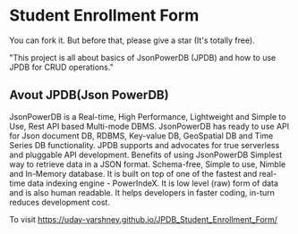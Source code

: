 <h1>Student Enrollment Form</h1>
You can fork it. But before that, please give a star (It's totally free).

"This project is all about basics of JsonPowerDB (JPDB) and how to use JPDB for CRUD operations."

<h2>Avout JPDB(Json PowerDB)</h2>
JsonPowerDB is a Real-time, High Performance, Lightweight and Simple to Use, Rest API based Multi-mode DBMS. JsonPowerDB has ready to use API for Json document DB, RDBMS, Key-value DB, GeoSpatial DB and Time Series DB functionality. JPDB supports and advocates for true serverless and pluggable API development.
Benefits of using JsonPowerDB
Simplest way to retrieve data in a JSON format.
Schema-free, Simple to use, Nimble and In-Memory database.
It is built on top of one of the fastest and real-time data indexing engine - PowerIndeX.
It is low level (raw) form of data and is also human readable.
It helps developers in faster coding, in-turn reduces development cost.



To visit https://uday-varshney.github.io/JPDB_Student_Enrollment_Form/
